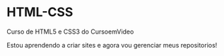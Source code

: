 # HTML-CSS
 Curso de HTML5 e CSS3 do CursoemVideo

 Estou aprendendo a criar sites e agora vou gerenciar meus repositorios!
